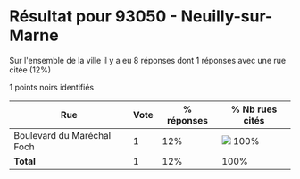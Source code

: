 # Résultat pour 93050 - Neuilly-sur-Marne

Sur l'ensemble de la ville il y a eu 8 réponses dont 1 réponses avec une rue citée (12%)

1 points noirs identifiés

| Rue | Vote | % réponses | % Nb rues cités|
|-----|------|------------|----------------|
| Boulevard du Maréchal Foch | 1 | 12% | <img src="../../img/bar_100.gif" />&nbsp;100%|
| **Total** | 1 | 12% | 100%|
